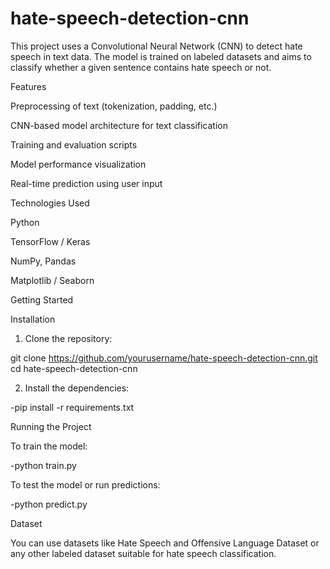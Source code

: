 # hate-speech-detection-cnn
This project uses a Convolutional Neural Network (CNN) to detect hate speech in text data. The model is trained on labeled datasets and aims to classify whether a given sentence contains hate speech or not.

Features

Preprocessing of text (tokenization, padding, etc.)

CNN-based model architecture for text classification

Training and evaluation scripts

Model performance visualization

Real-time prediction using user input


Technologies Used

Python

TensorFlow / Keras

NumPy, Pandas

Matplotlib / Seaborn


Getting Started

Installation

1. Clone the repository:

git clone https://github.com/yourusername/hate-speech-detection-cnn.git
cd hate-speech-detection-cnn


2. Install the dependencies:

-pip install -r requirements.txt



Running the Project

To train the model:

-python train.py

To test the model or run predictions:

-python predict.py

Dataset

You can use datasets like Hate Speech and Offensive Language Dataset or any other labeled dataset suitable for hate speech classification.